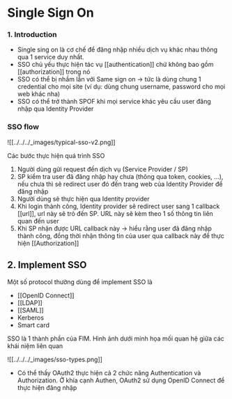 ---
---
# Single Sign On
### 1. Introduction
- Single sing on là cơ chế để đăng nhập nhiều dịch vụ khác nhau thông qua 1 service duy nhất.
- SSO chủ yếu thực hiện tác vụ [[authentication]] chứ không bao gồm [[authorization]] trong nó
- SSO có thể bị nhầm lẫn với Same sign on -> tức là dùng chung 1 credential cho mọi site (ví dụ: dùng chung username, password cho mọi web khác nha)
- SSO có thể trở thành SPOF khi mọi service khác yêu cầu user đăng nhập qua Identity Provider

### SSO flow
![[../../../_images/typical-sso-v2.png]]

Các bước thực hiện quá trình SSO
1. Người dùng gửi request đến dịch vụ (Service Provider / SP)
2. SP kiểm tra user đã đăng nhập hay chưa (thông qua token, cookies, ...), nếu chưa thì sẽ redirect user đó đến trang web của Identity Provider để đăng nhập
3. Người dùng sẽ thực hiện qua Identity provider
4. Khi login thành công, Identity provider sẽ redirect user sang 1 callback [[url]], url này sẽ trỏ đến SP. URL này sẽ kèm theo 1 số thông tin liên quan đến user
5. Khi SP nhận được URL callback này -> hiểu rằng user đã đăng nhập thành công, đồng thời nhận thông tin của user qua callback này để thực hiện [[Authorization]]

## 2. Implement SSO
Một số protocol thường dùng để implement SSO là
- [[OpenID Connect]]
- [[LDAP]]
- [[SAML]]
- Kerberos
- Smart card

SSO là 1 thành phần của FIM. Hình ảnh dưới minh họa mối quan hệ giữa các khái niệm liên quan

![[../../../_images/sso-types.png]]
- Có thể thấy OAuth2 thực hiện cả 2 chức năng Authentication và Authorization. Ở khía cạnh Authen, OAuth2 sử dụng OpenID Connect để thực hiện đăng nhập